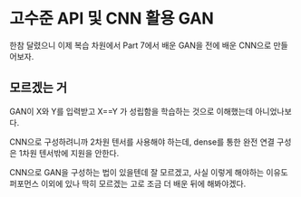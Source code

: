 # 고수준 API 및 CNN 활용 GAN
한참 달렸으니 이제 복습 차원에서 Part 7에서 배운 GAN을 전에 배운 CNN으로 만들어보자.

## 모르겠는 거
GAN이 X와 Y를 입력받고 X==Y 가 성립함을 학습하는 것으로 이해했는데 아니었나보다.

CNN으로 구성하려니까 2차원 텐서를 사용해야 하는데, dense를 통한 완전 연결 구성은 1차원 텐서밖에 지원을 안한다.

CNN으로 GAN을 구성하는 법이 있을텐데 잘 모르겠고, 사실 이렇게 해야하는 이유도 퍼포먼스 이외에 있나 딱히 모르겠는 고로 조금 더 배운 뒤에 해봐야겠다.